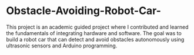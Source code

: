 # Obstacle-Avoiding-Robot-Car-
This project is an academic guided project where I contributed and learned the fundamentals of integrating hardware and software. The goal was to build a robot car that can detect and avoid obstacles autonomously using ultrasonic sensors and Arduino programming.
